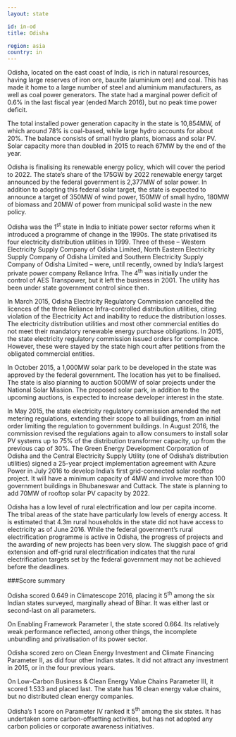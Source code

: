 ```yaml
---
layout: state

id: in-od
title: Odisha

region: asia
country: in
---
```

Odisha, located on the east coast of India, is rich in natural resources, having large reserves of iron ore, bauxite (aluminium ore) and coal. This has made it home to a large number of steel and aluminium manufacturers, as well as coal power generators. The state had a marginal power deficit of 0.6% in the last fiscal year (ended March 2016), but no peak time power deficit.  

The total installed power generation capacity in the state is 10,854MW, of which around 78% is coal-based, while large hydro accounts for about 20%. The balance consists of small hydro plants, biomass and solar PV. Solar capacity more than doubled in 2015 to reach 67MW by the end of the year. 

Odisha is finalising its renewable energy policy, which will cover the period to 2022. The state’s share of the 175GW by 2022 renewable energy target announced by the federal government is 2,377MW of solar power. In addition to adopting this federal solar target, the state is expected to announce a target of 350MW of wind power, 150MW of small hydro, 180MW of biomass and 20MW of power from municipal solid waste in the new policy. 

Odisha was the 1<sup>st</sup> state in India to initiate power sector reforms when it introduced a programme of change in the 1990s. The state privatised its four electricity distribution utilities in 1999. Three of these – Western Electricity Supply Company of Odisha Limited, North Eastern Electricity Supply Company of Odisha Limited and Southern Electricity Supply Company of Odisha Limited – were, until recently, owned by India’s largest private power company Reliance Infra. The 4<sup>th</sup> was initially under the control of AES Transpower, but it left the business in 2001. The utility has been under state government control since then.

In March 2015, Odisha Electricity Regulatory Commission cancelled the licences of the three Reliance Infra-controlled distribution utilities, citing violation of the Electricity Act and inability to reduce the distribution losses. 
The electricity distribution utilities and most other commercial entities do not meet their mandatory renewable energy purchase obligations. In 2015, the state electricity regulatory commission issued orders for compliance. However, these were stayed by the state high court after petitions from the obligated commercial entities.

In October 2015, a 1,000MW solar park to be developed in the state was approved by the federal government. The location has yet to be finalised. The state is also planning to auction 500MW of solar projects under the National Solar Mission. The proposed solar park, in addition to the upcoming auctions, is expected to increase developer interest in the state. 

In May 2015, the state electricity regulatory commission amended the net metering regulations, extending their scope to all buildings, from an initial order limiting the regulation to government buildings. In August 2016, the commission revised the regulations again to allow consumers to install solar PV systems up to 75% of the distribution transformer capacity, up from the previous cap of 30%. 
The Green Energy Development Corporation of Odisha and the Central Electricity Supply Utility (one of Odisha’s distribution utilities) signed a 25-year project implementation agreement with Azure Power in July 2016 to develop India’s first grid-connected solar rooftop project. It will have a minimum capacity of 4MW and involve more than 100 government buildings in Bhubaneswar and Cuttack. The state is planning to add 70MW of rooftop solar PV capacity by 2022.

Odisha has a low level of rural electrification and low per capita income. The tribal areas of the state have particularly low levels of energy access. It is estimated that 4.3m rural households in the state did not have access to electricity as of June 2016. While the federal government’s rural electrification programme is active in Odisha, the progress of projects and the awarding of new projects has been very slow. The sluggish pace of grid extension and off-grid rural electrification indicates that the rural electrification targets set by the federal government may not be achieved before the deadlines.


###Score summary

Odisha scored 0.649 in Climatescope 2016, placing it 5<sup>th</sup> among the six Indian states surveyed, marginally ahead of Bihar. It was either last or second-last on all parameters.

On Enabling Framework Parameter I, the state scored 0.664. Its relatively weak performance reflected, among other things, the incomplete unbundling and privatisation of its power sector. 

Odisha scored zero on Clean Energy Investment and Climate Financing Parameter II, as did four other Indian states. It did not attract any investment in 2015, or in the four previous years.

On Low-Carbon Business & Clean Energy Value Chains Parameter III, it scored 1.533 and placed last. The state has 16 clean energy value chains, but no distributed clean energy companies. 

Odisha’s 1 score on Parameter IV ranked it 5<sup>th</sup> among the six states. It has undertaken some carbon-offsetting activities, but has not adopted any carbon policies or corporate awareness initiatives.
